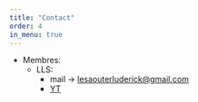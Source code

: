 ```yaml
---
title: "Contact"
order: 4
in_menu: true
---
```

- Membres:
    - LLS:
        - mail -> lesaouterluderick@gmail.com
        - [YT](https://youtube.com/@lls3754?si=JVCIHCM4MFISzL4h) 